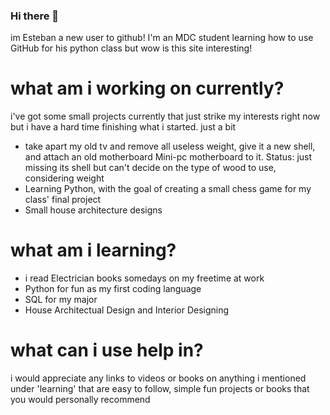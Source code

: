### Hi there 👋
im Esteban a new user to github! I'm an MDC student learning how to use GitHub for his python class but wow is this site interesting!

<!--
**ProjectEsteban/ProjectEsteban** is a ✨ _special_ ✨ repository because its `README.md` (this file) appears on your GitHub profile.

Here are some ideas to get you started:

- 🔭 I’m currently working on ...
- 🌱 I’m currently learning ...
- 👯 I’m looking to collaborate on ...
- 🤔 I’m looking for help with ...
- 💬 Ask me about ...
- 📫 How to reach me: ...
- 😄 Pronouns: ...
- ⚡ Fun fact: ...
-->
# what am i working on currently?
i've got some small projects currently that just strike my interests right now but i have a hard time finishing what i started. just a bit
*  take apart my old tv and remove all useless weight, give it a new shell, and attach an old motherboard Mini-pc motherboard to it.
  Status: just missing its shell but can't decide on the type of wood to use, considering weight
* Learning Python, with the goal of creating a small chess game for my class' final project
* Small house architecture designs

# what am i learning?
*  i read Electrician books somedays on my freetime at work
*  Python for fun as my first coding language
*  SQL for my major
*  House Architectual Design and Interior Designing

# what can i use help in?
i would appreciate any links to videos or books on anything i mentioned under 'learning' that are easy to follow, simple fun projects or books that you would personally recommend
